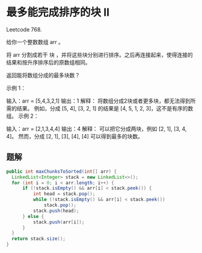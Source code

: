 # 最多能完成排序的块 II

Leetcode 768.

给你一个整数数组 arr 。

将 arr 分割成若干 块 ，并将这些块分别进行排序。之后再连接起来，使得连接的结果和按升序排序后的原数组相同。

返回能将数组分成的最多块数？

示例 1：

输入：arr = [5,4,3,2,1]
输出：1
解释：
将数组分成2块或者更多块，都无法得到所需的结果。 
例如，分成 [5, 4], [3, 2, 1] 的结果是 [4, 5, 1, 2, 3]，这不是有序的数组。 
示例 2：

输入：arr = [2,1,3,4,4]
输出：4
解释：
可以把它分成两块，例如 [2, 1], [3, 4, 4]。 
然而，分成 [2, 1], [3], [4], [4] 可以得到最多的块数。 


## 题解

```java
public int maxChunksToSorted(int[] arr) {
  LinkedList<Integer> stack = new LinkedList<>();
  for (int i = 0; i < arr.length; i++) {
      if (!stack.isEmpty() && arr[i] < stack.peek()) {
          int head = stack.pop();
          while (!stack.isEmpty() && arr[i] < stack.peek())
              stack.pop();
          stack.push(head);
      } else {
          stack.push(arr[i]);
      }
  }
  return stack.size();
}
```